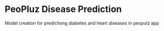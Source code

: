 # PeoPluz Disease Prediction
 Model creation for predictiong diabetes and heart diseases in peopulz app
